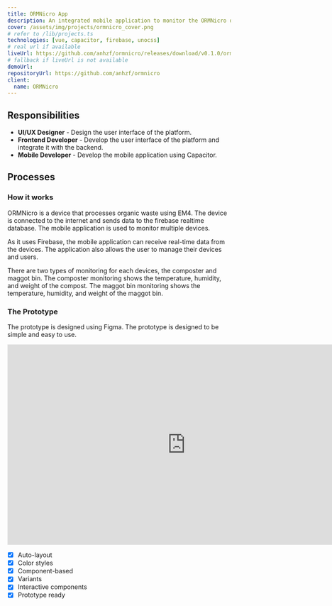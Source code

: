 ```yaml
---
title: ORMNicro App
description: An integrated mobile application to monitor the ORMNicro devices. Featuring real-time data monitoring, device management, and user management. The ORMNicro itself is a organic waste processing equipment using EM4 to use household waste.
cover: /assets/img/projects/ormnicro_cover.png
# refer to /lib/projects.ts
technologies: [vue, capacitor, firebase, unocss]
# real url if available
liveUrl: https://github.com/anhzf/ormnicro/releases/download/v0.1.0/ormnicro-dist-v0.1.apk
# fallback if liveUrl is not available
demoUrl: 
repositoryUrl: https://github.com/anhzf/ormnicro
client:
  name: ORMNicro
---
```


## Responsibilities
- **UI/UX Designer** - Design the user interface of the platform.
- **Frontend Developer** - Develop the user interface of the platform and integrate it with the backend.
- **Mobile Developer** - Develop the mobile application using Capacitor.

## Processes

### How it works
ORMNicro is a device that processes organic waste using EM4. The device is connected to the internet and sends data to the firebase realtime database. The mobile application is used to monitor multiple devices.

As it uses Firebase, the mobile application can receive real-time data from the devices. The application also allows the user to manage their devices and users.

There are two types of monitoring for each devices, the composter and maggot bin. The composter monitoring shows the temperature, humidity, and weight of the compost. The maggot bin monitoring shows the temperature, humidity, and weight of the maggot bin.

### The Prototype
The prototype is designed using Figma. The prototype is designed to be simple and easy to use.
<iframe style="border: 1px solid rgba(0, 0, 0, 0.1);" width="800" height="450" loading="lazy" class="overflowing" data-scroll data-scroll-speed="1" data-scroll-delay="0.05" src="https://www.figma.com/embed?embed_host=share&url=https%3A%2F%2Fwww.figma.com%2Fproto%2FPHCqd68Bg4JAPVoLGEHuJ4%2FORMNicro%252FUI%3Fpage-id%3D774%253A1452%26node-id%3D789-2340%26viewport%3D498%252C657%252C0.32%26t%3DVKtcaDHQJVNOQy5G-1%26scaling%3Dscale-down%26content-scaling%3Dfixed%26starting-point-node-id%3D789%253A2340" allowfullscreen></iframe>

- [x] Auto-layout
- [x] Color styles
- [x] Component-based
- [x] Variants
- [x] Interactive components
- [x] Prototype ready
